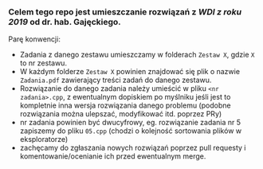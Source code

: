 ### Celem tego repo jest umieszczanie rozwiązań z _WDI z roku 2019_ od dr. hab. Gajęckiego.

Parę konwencji: 
- Zadania z danego zestawu umieszczamy w folderach `Zestaw X`, gdzie `X` to nr zestawu.
- W każdym folderze `Zestaw X` powinien znajdować się plik o nazwie `Zadania.pdf` zawierający treści zadań do danego zestawu.
- Rozwiązanie do danego zadania należy umieścić w pliku `<nr zadania>.cpp`, z ewentualnym dopiskiem po myślniku jeśli jest to kompletnie inna wersja rozwiązania danego problemu (podobne rozwiązania można ulepszać, modyfikować itd. poprzez PRy)
- nr zadania powinien być dwucyfrowy, eg. rozwiązanie zadania nr 5 zapiszemy do pliku `05.cpp` (chodzi o kolejność sortowania plików w eksploratorze)
- zachęcamy do zgłaszania nowych rozwiązań poprzez pull requesty i komentowanie/ocenianie ich przed ewentualnym merge.
